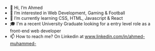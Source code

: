 - 👋 Hi, I’m Ahmed
- 👀 I’m interested in Web Development, Gaming & Football
- 🌱 I’m currently learning CSS, HTML, Javascript & React
- :mortar_board:  I'm a recent University Graduate looking for a entry level role as a front-end web developer
- 📫 How to reach me? On Linkedin at www.linkedin.com/in/ahmed-muhammed-
